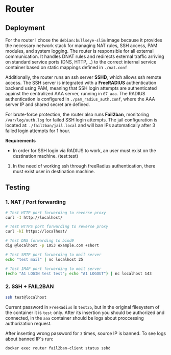 # Router
## Deployment
For the router I chose the `debian:bullseye-slim` image because it provides the necessary network stack for managing NAT rules, SSH access, PAM modules, and system logging.
The router is responsible for all external communication. It handles DNAT rules and redirects external traffic arriving on standard service ports (DNS, HTTP,...) to the correct internal service container based on static mappings defined in `./nat.conf`

Additionally, the router runs an ssh server **SSHD**, which allows ssh remote access. The SSH server is integrated with a **FreeRADIUS** authentication backend using PAM, meaning that SSH login attempts are authenticated against the centralized AAA server, running in `07_aaa`.
The RADIUS authentication is configured in `./pam_radius_auth.conf`, where the AAA server IP and shared secret are defined.

For brute-force protection, the router also runs **Fail2ban**, monitoring `/var/log/auth.log` for failed SSH login attempts. The jail configuration is located at:
`./fail2ban/jail.local` and will ban IPs automatically after 3 failed login attempts for 1 hour.

**Requirements**
- In order for SSH login via RADIUS to work, an user must exist on the destination machine. (test:test)
1. In the need of working ssh through freeRadius authentication, there must exist user in destination machine.

## Testing

### 1. NAT / Port forwarding
```bash
# Test HTTP port forwarding to reverse proxy
curl -I http://localhost/

# Test HTTPS port forwarding to reverse proxy
curl -kI https://localhost/

# Test DNS forwarding to bind9
dig @localhost -p 1053 example.com +short

# Test SMTP port forwarding to mail server
echo "test mail" | nc localhost 25

# Test IMAP port forwarding to mail server
(echo "A1 LOGIN test test"; echo "A1 LOGOUT") | nc localhost 143
```
### 2. SSH + FAIL2BAN
```bash
ssh test@localhost
```
Current password in `FreeRadius` is `test25`, but in the original filesystem of the container it is `test` only. After its insertion you should be authorized and connected, in the `aaa` container should be logs about proccessing authorization request.

After inserting wrong password for `3` times, source IP is banned.
To see logs about banned IP`s run:
```bash
docker exec router fail2ban-client status sshd
```
